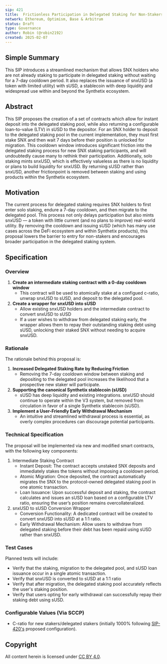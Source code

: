 ```yaml
---
sip: 421
title:  Frictionless Participation in Delegated Staking for Non-Stakers
network: Ethereum, Optimism, Base & Arbitrum
status: Draft
type: Governance
author: Robin (@robin2192)
created: 2025-02-07
---
```


<!--You can leave these HTML comments in your merged SIP and delete the visible duplicate text guides, they will not appear and may be helpful to refer to if you edit it again. This is the suggested template for new SIPs. Note that an SIP number will be assigned by an editor. When opening a pull request to submit your SIP, please use an abbreviated title in the filename, `sip-draft_title_abbrev.md`. The title should be 44 characters or less.-->

## Simple Summary

<!--"If you can't explain it simply, you don't understand it well enough." Simply describe the outcome the proposed change intends to achieve. This should be non-technical and accessible to a casual community member.-->

This SIP introduces a streamlined mechanism that allows SNX holders who are not already staking to participate in delegated staking without waiting for a 7-day cooldown period. It also replaces the issuance of snxUSD (a token with limited utility) with sUSD, a stablecoin with deep liquidity and widespread use within and beyond the Synthetix ecosystem.

## Abstract

<!--A short (~200 word) description of the proposed change, the abstract should clearly describe the proposed change. This is what *will* be done if the SIP is implemented, not *why* it should be done or *how* it will be done.-->

This SIP proposes the creation of a set of contracts which allow for instant deposit into the delegated staking pool, while also returning a configurable loan-to-value (LTV) in sUSD to the depositor. For an SNX holder to deposit to the delegated staking pool in the current implementation, they must first stake SNX and then wait 7 days before their position is unlocked for migration. This cooldown window introduces significant friction into the delegated staking process for new SNX staking participants, and will undoubtedly cause many to rethink their participation. Additionally, solo staking mints snxUSD, which is effectively valueless as there is no liquidity or plans to build liquidity for snxUSD. By returning sUSD rather than snxUSD, another frictionpoint is removed between staking and using products within the Synthetix ecosystem.

## Motivation

<!--This is the problem statement. This is the *why* of the SIP. It should clearly explain *why* the current state of the protocol is inadequate.-->

The current process for delegated staking requires SNX holders to first enter solo staking, endure a 7-day cooldown, and then migrate to the delegated pool. This process not only delays participation but also mints snxUSD — a token with little current (and no plans to improve) real-world utility. By removing the cooldown and issuing sUSD (which has many use cases across the DeFi ecosystem and within Synthetix products), this proposal lowers the barrier to entry for non-stakers and encourages broader participation in the delegated staking system.


## Specification

<!--There are five sections in the Specification:
1. Overview
2. Rationale
3. Technical Specification
4. Test Cases
5. Configurable Values (Via SCCP)
-->

### Overview

<!--This is a high level overview of how the SIP will solve the problem.-->

1. **Create an intermediate staking contract with a 0-day cooldown window**  
   - This contract will be used to atomically stake at a configued c-ratio, unwrap snxUSD to sUSD, and deposit to the delegated pool.
2. **Create a wrapper for snxUSD into sUSD**  
   - Allow existing snxUSD holders and the intermediate contract to convert snxUSD to sUSD
   - If a user wishes to withdraw from delegated staking early, the wrapper allows them to repay their outstanding staking debt using sUSD, unlocking their staked SNX without needing to acquire snxUSD.

### Rationale

<!--This is where you explain the reasoning behind how you propose to solve the problem.-->

The rationale behind this proposal is:  
1. **Increased Delegated Staking Rate by Reducing Friction**  
   - Removing the 7-day cooldown window between staking and depositing to the delegated pool increases the likelihood that a prospective new staker will participate.
2. **Supporting the canonical Synthetix stablecoin (sUSD)**  
   - sUSD has deep liquidity and existing integrations. snxUSD should continue to operate within the V3 system, but removed from circulation in favor of a single Synthetix stablecoin (sUSD).
3. **Implement a User-Friendly Early Withdrawal Mechanism**
   - An intuitive and streamlined withdrawal process is essential, as overly complex procedures can discourage potential participants.

### Technical Specification

<!--The technical specification should outline the public API of the changes proposed.-->

The proposal will be implemented via new and modified smart contracts, with the following key components:

1. Intermediate Staking Contract
   - Instant Deposit: The contract accepts unstaked SNX deposits and immediately stakes the tokens without imposing a cooldown period.
   - Atomic Migration: Once deposited, the contract automatically migrates the SNX to the protocol-owned delegated staking pool in one atomic transaction.
   - Loan Issuance: Upon successful deposit and staking, the contract calculates and issues an sUSD loan based on a configurable LTV ratio, ensuring the user’s position remains overcollateralized.
2. snxUSD to sUSD Conversion Wrapper
   - Conversion Functionality: A dedicated contract will be created to convert snxUSD into sUSD at a 1:1 ratio.
   - Early Withdrawal Mechanism: Allow users to withdraw from delegated staking before their debt has been repaid using sUSD rather than snxUSD.

### Test Cases

<!--Test cases for an implementation are mandatory for SIPs but can be included with the implementation.-->

Planned tests will include:  
- Verify that the staking, migration to the delegated pool, and sUSD loan issuance occur in a single atomic transaction.
- Verify that snxUSD is converted to sUSD at a 1:1 ratio
- Verify that after migration, the delegated staking pool accurately reflects the user's staking position.
- Verify that users opting for early withdrawal can successfully repay their staking debt using sUSD.

### Configurable Values (Via SCCP)

<!--Please list all values configurable via SCCP under this implementation.-->

- C-ratio for new stakers/delegated stakers (initially 1000% following [SIP-420's](https://sips.synthetix.io/sips/sip-420/) proposed configuration).  

## Copyright

All content herein is licensed under [CC BY 4.0](https://creativecommons.org/licenses/by/4.0/).
